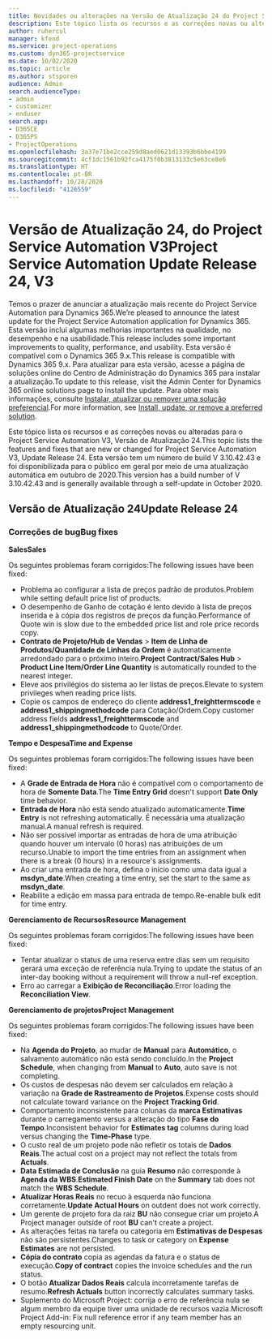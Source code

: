 ```yaml
---
title: Novidades ou alterações na Versão de Atualização 24 do Project Service Automation V3
description: Este tópico lista os recursos e as correções novas ou alteradas disponíveis na Versão de Atualização 24 do Project Service Automation V3.
author: ruhercul
manager: kfend
ms.service: project-operations
ms.custom: dyn365-projectservice
ms.date: 10/02/2020
ms.topic: article
ms.author: stsporen
audience: Admin
search.audienceType:
- admin
- customizer
- enduser
search.app:
- D365CE
- D365PS
- ProjectOperations
ms.openlocfilehash: 3a37e71be2cce259d8aed0621d13393b6bbe4199
ms.sourcegitcommit: 4cf1dc1561b92fca4175f0b3813133c5e63ce8e6
ms.translationtype: HT
ms.contentlocale: pt-BR
ms.lasthandoff: 10/28/2020
ms.locfileid: "4126559"
---
```

# <a name="project-service-automation-update-release-24-v3"></a><span data-ttu-id="38581-103">Versão de Atualização 24, do Project Service Automation V3</span><span class="sxs-lookup"><span data-stu-id="38581-103">Project Service Automation Update Release 24, V3</span></span>

<span data-ttu-id="38581-104">Temos o prazer de anunciar a atualização mais recente do Project Service Automation para Dynamics 365.</span><span class="sxs-lookup"><span data-stu-id="38581-104">We’re pleased to announce the latest update for the Project Service Automation application for Dynamics 365.</span></span> <span data-ttu-id="38581-105">Esta versão inclui algumas melhorias importantes na qualidade, no desempenho e na usabilidade.</span><span class="sxs-lookup"><span data-stu-id="38581-105">This release includes some important improvements to quality, performance, and usability.</span></span> <span data-ttu-id="38581-106">Esta versão é compatível com o Dynamics 365 9.x.</span><span class="sxs-lookup"><span data-stu-id="38581-106">This release is compatible with Dynamics 365 9.x.</span></span> <span data-ttu-id="38581-107">Para atualizar para esta versão, acesse a página de soluções online do Centro de Administração do Dynamics 365 para instalar a atualização.</span><span class="sxs-lookup"><span data-stu-id="38581-107">To update to this release, visit the Admin Center for Dynamics 365 online solutions page to install the update.</span></span> <span data-ttu-id="38581-108">Para obter mais informações, consulte [Instalar, atualizar ou remover uma solução preferencial](https://docs.microsoft.com/power-platform/admin/install-remove-preferred-solution).</span><span class="sxs-lookup"><span data-stu-id="38581-108">For more information, see [Install, update, or remove a preferred solution](https://docs.microsoft.com/power-platform/admin/install-remove-preferred-solution).</span></span>

<span data-ttu-id="38581-109">Este tópico lista os recursos e as correções novas ou alteradas para o Project Service Automation V3, Versão de Atualização 24.</span><span class="sxs-lookup"><span data-stu-id="38581-109">This topic lists the features and fixes that are new or changed for Project Service Automation V3, Update Release 24.</span></span> <span data-ttu-id="38581-110">Esta versão tem um número de build V 3.10.42.43 e foi disponibilizada para o público em geral por meio de uma atualização automática em outubro de 2020.</span><span class="sxs-lookup"><span data-stu-id="38581-110">This version has a build number of V 3.10.42.43 and is generally available through a self-update in October 2020.</span></span>

## <a name="update-release-24"></a><span data-ttu-id="38581-111">Versão de Atualização 24</span><span class="sxs-lookup"><span data-stu-id="38581-111">Update Release 24</span></span>

### <a name="bug-fixes"></a><span data-ttu-id="38581-112">Correções de bug</span><span class="sxs-lookup"><span data-stu-id="38581-112">Bug fixes</span></span>

<span data-ttu-id="38581-113">**Sales**</span><span class="sxs-lookup"><span data-stu-id="38581-113">**Sales**</span></span>

<span data-ttu-id="38581-114">Os seguintes problemas foram corrigidos:</span><span class="sxs-lookup"><span data-stu-id="38581-114">The following issues have been fixed:</span></span>

- <span data-ttu-id="38581-115">Problema ao configurar a lista de preços padrão de produtos.</span><span class="sxs-lookup"><span data-stu-id="38581-115">Problem while setting default price list of products.</span></span>
- <span data-ttu-id="38581-116">O desempenho de Ganho de cotação é lento devido à lista de preços inserida e à cópia dos registros de preços da função.</span><span class="sxs-lookup"><span data-stu-id="38581-116">Performance of Quote win is slow due to the embedded price list and role price records copy.</span></span>
- <span data-ttu-id="38581-117">**Contrato de Projeto/Hub de Vendas** > **Item de Linha de Produtos/Quantidade de Linhas da Ordem** é automaticamente arredondado para o próximo inteiro.</span><span class="sxs-lookup"><span data-stu-id="38581-117">**Project Contract/Sales Hub** > **Product Line Item/Order Line Quantity** is automatically rounded to the nearest integer.</span></span>
- <span data-ttu-id="38581-118">Eleve aos privilégios do sistema ao ler listas de preços.</span><span class="sxs-lookup"><span data-stu-id="38581-118">Elevate to system privileges when reading price lists.</span></span>
- <span data-ttu-id="38581-119">Copie os campos de endereço do cliente **address1_freighttermscode** e **address1_shippingmethodcode** para Cotação/Ordem.</span><span class="sxs-lookup"><span data-stu-id="38581-119">Copy customer address fields **address1_freighttermscode** and **address1_shippingmethodcode** to Quote/Order.</span></span> 


<span data-ttu-id="38581-120">**Tempo e Despesa**</span><span class="sxs-lookup"><span data-stu-id="38581-120">**Time and Expense**</span></span>

<span data-ttu-id="38581-121">Os seguintes problemas foram corrigidos:</span><span class="sxs-lookup"><span data-stu-id="38581-121">The following issues have been fixed:</span></span>

- <span data-ttu-id="38581-122">A **Grade de Entrada de Hora** não é compatível com o comportamento de hora de **Somente Data**.</span><span class="sxs-lookup"><span data-stu-id="38581-122">The **Time Entry Grid** doesn't support **Date Only** time behavior.</span></span>
- <span data-ttu-id="38581-123">**Entrada de Hora** não está sendo atualizado automaticamente.</span><span class="sxs-lookup"><span data-stu-id="38581-123">**Time Entry** is not refreshing automatically.</span></span> <span data-ttu-id="38581-124">É necessária uma atualização manual.</span><span class="sxs-lookup"><span data-stu-id="38581-124">A manual refresh is required.</span></span>
- <span data-ttu-id="38581-125">Não ser possível importar as entradas de hora de uma atribuição quando houver um intervalo (0 horas) nas atribuições de um recurso.</span><span class="sxs-lookup"><span data-stu-id="38581-125">Unable to import the time entries from an assignment when there is a break (0 hours) in a resource's assignments.</span></span>
- <span data-ttu-id="38581-126">Ao criar uma entrada de hora, defina o início como uma data igual a **msdyn_date**.</span><span class="sxs-lookup"><span data-stu-id="38581-126">When creating a time entry, set the start to the same as **msdyn_date**.</span></span>
- <span data-ttu-id="38581-127">Reabilite a edição em massa para entrada de tempo.</span><span class="sxs-lookup"><span data-stu-id="38581-127">Re-enable bulk edit for time entry.</span></span>

<span data-ttu-id="38581-128">**Gerenciamento de Recursos**</span><span class="sxs-lookup"><span data-stu-id="38581-128">**Resource Management**</span></span>

<span data-ttu-id="38581-129">Os seguintes problemas foram corrigidos:</span><span class="sxs-lookup"><span data-stu-id="38581-129">The following issues have been fixed:</span></span>

- <span data-ttu-id="38581-130">Tentar atualizar o status de uma reserva entre dias sem um requisito gerará uma exceção de referência nula.</span><span class="sxs-lookup"><span data-stu-id="38581-130">Trying to update the status of an inter-day booking without a requirement will throw a null-ref exception.</span></span>
- <span data-ttu-id="38581-131">Erro ao carregar a **Exibição de Reconciliação**.</span><span class="sxs-lookup"><span data-stu-id="38581-131">Error loading the **Reconciliation View**.</span></span>


<span data-ttu-id="38581-132">**Gerenciamento de projetos**</span><span class="sxs-lookup"><span data-stu-id="38581-132">**Project Management**</span></span>

<span data-ttu-id="38581-133">Os seguintes problemas foram corrigidos:</span><span class="sxs-lookup"><span data-stu-id="38581-133">The following issues have been fixed:</span></span>

- <span data-ttu-id="38581-134">Na **Agenda do Projeto**, ao mudar de **Manual** para **Automático**, o salvamento automático não está sendo concluído.</span><span class="sxs-lookup"><span data-stu-id="38581-134">In the **Project Schedule**, when changing from **Manual** to **Auto**, auto save is not completing.</span></span>
- <span data-ttu-id="38581-135">Os custos de despesas não devem ser calculados em relação à variação na **Grade de Rastreamento de Projetos**.</span><span class="sxs-lookup"><span data-stu-id="38581-135">Expense costs should not calculate toward variance on the **Project Tracking Grid**.</span></span>
- <span data-ttu-id="38581-136">Comportamento inconsistente para colunas da **marca Estimativas** durante o carregamento versus a alteração do tipo **Fase do Tempo**.</span><span class="sxs-lookup"><span data-stu-id="38581-136">Inconsistent behavior for **Estimates tag** columns during load versus changing the **Time-Phase** type.</span></span>
- <span data-ttu-id="38581-137">O custo real de um projeto pode não refletir os totais de **Dados Reais**.</span><span class="sxs-lookup"><span data-stu-id="38581-137">The actual cost on a project may not reflect the totals from **Actuals**.</span></span>
- <span data-ttu-id="38581-138">**Data Estimada de Conclusão** na guia **Resumo** não corresponde à **Agenda da WBS**.</span><span class="sxs-lookup"><span data-stu-id="38581-138">**Estimated Finish Date** on the **Summary** tab does not match the **WBS Schedule**.</span></span>
- <span data-ttu-id="38581-139">**Atualizar Horas Reais** no recuo à esquerda não funciona corretamente.</span><span class="sxs-lookup"><span data-stu-id="38581-139">**Update Actual Hours** on outdent does not work correctly.</span></span>
- <span data-ttu-id="38581-140">Um gerente de projeto fora da raiz **BU** não consegue criar um projeto.</span><span class="sxs-lookup"><span data-stu-id="38581-140">A Project manager outside of root **BU** can't create a project.</span></span>
- <span data-ttu-id="38581-141">As alterações feitas na tarefa ou categoria em **Estimativas de Despesas** não são persistentes.</span><span class="sxs-lookup"><span data-stu-id="38581-141">Changes to task or category on **Expense Estimates** are not persisted.</span></span>
- <span data-ttu-id="38581-142">**Cópia do contrato** copia as agendas da fatura e o status de execução.</span><span class="sxs-lookup"><span data-stu-id="38581-142">**Copy of contract** copies the invoice schedules and the run status.</span></span>
- <span data-ttu-id="38581-143">O botão **Atualizar Dados Reais** calcula incorretamente tarefas de resumo.</span><span class="sxs-lookup"><span data-stu-id="38581-143">**Refresh Actuals** button incorrectly calculates summary tasks.</span></span>
- <span data-ttu-id="38581-144">Suplemento do Microsoft Project: corrija o erro de referência nula se algum membro da equipe tiver uma unidade de recursos vazia.</span><span class="sxs-lookup"><span data-stu-id="38581-144">Microsoft Project Add-in: Fix null reference error if any team member has an empty resourcing unit.</span></span>

